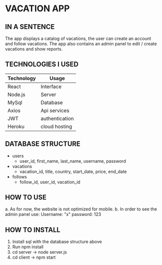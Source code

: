 # VACATION APP #
## IN A SENTENCE ##

The app displays a catalog of vacations, the user can create an account and follow vacations. 
The app also contains an admin panel to edit / create vacations and show reports. 

## TECHNOLOGIES I USED ##
Technology  | Usage
------------- | -------------
React  | Interface
Node.js  | Server
MySql  | Database
Axios  | Api services
JWT  | authentication
Heroku | cloud hosting

## DATABASE STRUCTURE  ##
* users
    * user_id, first_name, last_name, username, password
* vacations
    * vacation_id, title, country, start_date, price, end_date
* follows
    * follow_id, user_id, vacation_id

## HOW TO USE ##
  a. As for now, the website is not optimized for mobile.
  b. In order to see the admin panel use:
     Username: "x"
     password: 123

## HOW TO INSTALL ##
1) Install sql with the database structure above
2) Run npm install
3) cd server -> node server.js
4) cd client -> npm start



